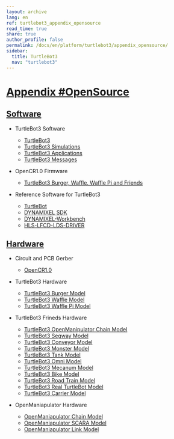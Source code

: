 ```yaml
---
layout: archive
lang: en
ref: turtlebot3_appendix_opensource
read_time: true
share: true
author_profile: false
permalink: /docs/en/platform/turtlebot3/appendix_opensource/
sidebar:
  title: TurtleBot3
  nav: "turtlebot3"
---
```


<div style="counter-reset: h1 25"></div>

# [Appendix #OpenSource](#appendix-opensource)

## [Software](#software)

+ TurtleBot3 Software
  - [TurtleBot3](https://github.com/ROBOTIS-GIT/turtlebot3)
  - [TurtleBot3 Simulations](https://github.com/ROBOTIS-GIT/turtlebot3_simulations)
  - [TurtleBot3 Applications](https://github.com/ROBOTIS-GIT/turtlebot3_applications)
  - [TurtleBot3 Messages](https://github.com/ROBOTIS-GIT/turtlebot3_msgs)

+ OpenCR1.0 Firmware
  - [TurtleBot3 Burger, Waffle. Waffle Pi and Friends](https://github.com/ROBOTIS-GIT/OpenCR)

+ Reference Software for TurtleBot3
  - [TurtleBot](https://github.com/turtlebot)
  - [DYNAMIXEL SDK](https://github.com/ROBOTIS-GIT/DynamixelSDK)
  - [DYNAMIXEL-Workbench](https://github.com/ROBOTIS-GIT/dynamixel-workbench)
  - [HLS-LFCD-LDS-DRIVER](https://github.com/ROBOTIS-GIT/hls_lfcd_lds_driver)

## [Hardware](#hardware)

+ Circuit and PCB Gerber
  - [OpenCR1.0](https://github.com/ROBOTIS-GIT/OpenCR-Hardware)

+ TurtleBot3 Hardware
  - [TurtleBot3 Burger Model](http://www.robotis.com/service/download.php?no=676)
  - [TurtleBot3 Waffle Model](http://www.robotis.com/service/download.php?no=677)
  - [TurtleBot3 Waffle Pi Model](http://www.robotis.com/service/download.php?no=678)

+ TurtleBot3 Frineds Hardware  
  - [TurtleBot3 OpenManipulator Chain Model](http://www.robotis.com/service/download.php?no=679)
  - [TurtleBot3 Segway Model](http://www.robotis.com/service/download.php?no=680)
  - [TurtleBot3 Conveyor Model](http://www.robotis.com/service/download.php?no=681)
  - [TurtleBot3 Monster Model](http://www.robotis.com/service/download.php?no=682)
  - [TurtleBot3 Tank Model](http://www.robotis.com/service/download.php?no=683)
  - [TurtleBot3 Omni Model](http://www.robotis.com/service/download.php?no=684)
  - [TurtleBot3 Mecanum Model](http://www.robotis.com/service/download.php?no=685)
  - [TurtleBot3 Bike Model](http://www.robotis.com/service/download.php?no=686)
  - [TurtleBot3 Road Train Model](http://www.robotis.com/service/download.php?no=687)
  - [TurtleBot3 Real TurtleBot Model](http://www.robotis.com/service/download.php?no=688)
  - [TurtleBot3 Carrier Model](http://www.robotis.com/service/download.php?no=689)

+ OpenManiapulator Hardware
  - [OpenManiapulator Chain Model](http://www.robotis.com/service/download.php?no=690)
  - [OpenManiapulator SCARA Model](http://www.robotis.com/service/download.php?no=691)
  - [OpenManiapulator Link Model](http://www.robotis.com/service/download.php?no=692)
